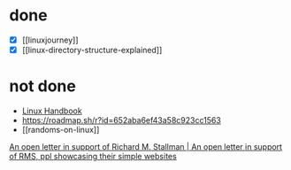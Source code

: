 # done
- [x] [[linuxjourney]]
- [x] [[linux-directory-structure-explained]]
# not done
- [Linux Handbook](https://linuxhandbook.com/)
- https://roadmap.sh/r?id=652aba6ef43a58c923cc1563
- [[randoms-on-linux]]


[An open letter in support of Richard M. Stallman | An open letter in support of RMS, ppl showcasing their simple websites ](https://rms-support-letter.github.io/)